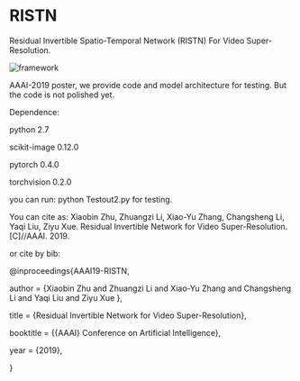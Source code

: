 # RISTN
Residual Invertible Spatio-Temporal Network (RISTN) For Video Super-Resolution.

![framework](https://github.com/lizhuangzi/RISTN.git/screenshots/login.png)

AAAI-2019 poster, we provide code and model architecture for testing. But the code is not polished yet.

Dependence:

python 2.7

scikit-image 0.12.0

pytorch 0.4.0

torchvision 0.2.0


you can run: python Testout2.py for testing.

You can cite as:
Xiaobin Zhu, Zhuangzi Li, Xiao-Yu Zhang, Changsheng Li, Yaqi Liu, Ziyu Xue. Residual Invertible Network for Video Super-Resolution. [C]//AAAI. 2019.

or cite by bib:

@inproceedings{AAAI19-RISTN,

  author    = {Xiaobin Zhu and
               Zhuangzi Li and
                Xiao-Yu Zhang and
                 Changsheng Li and
                 Yaqi Liu and
                 Ziyu Xue
                },

  title     = {Residual Invertible Network for Video Super-Resolution},

  booktitle = {{AAAI} Conference on Artificial Intelligence},

  year      = {2019},

}